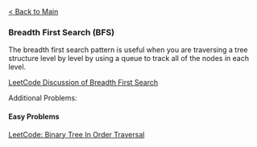 [< Back to Main](../../README.md)

### Breadth First Search (BFS)

The breadth first search pattern is useful when you are traversing a tree structure level by level by using a queue to track all of the nodes in each level.

[LeetCode Discussion of Breadth First Search](https://leetcode.com/discuss/interview-question?currentPage=1&orderBy=most_relevant&query=breadth%20first%20search)

Additional Problems:

#### Easy Problems

[LeetCode: Binary Tree In Order Traversal](https://leetcode.com/problems/binary-tree-inorder-traversal/)
